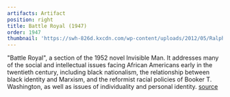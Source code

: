 ```yaml
---
artifacts: Artifact
position: right
title: Battle Royal (1947)
order: 1947
thumbnail: 'https://swh-826d.kxcdn.com/wp-content/uploads/2012/05/Ralph-Ellison-Battle-Royal.jpg'
---
```


"Battle Royal", a section of the 1952 novel Invisible Man. It addresses many of the social and intellectual issues facing African Americans early in the twentieth century, including black nationalism, the relationship between black identity and Marxism, and the reformist racial policies of Booker T. Washington, as well as issues of individuality and personal identity. [source][1]

[1]:https://en.wikipedia.org/wiki/Invisible_Man
